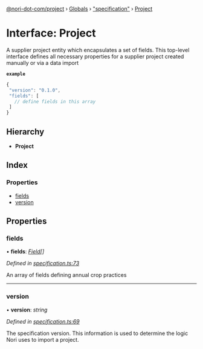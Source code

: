 [@nori-dot-com/project](../README.md) › [Globals](../globals.md) › ["specification"](../modules/_specification_.md) › [Project](_specification_.project.md)

# Interface: Project

A supplier project entity which encapsulates a set of fields. This top-level interface defines all necessary properties for a supplier project created manually or via a data import

**`example`** 
```js
{
 "version": "0.1.0",
 "fields": [
   // define fields in this array
 ]
}
```

## Hierarchy

* **Project**

## Index

### Properties

* [fields](_specification_.project.md#fields)
* [version](_specification_.project.md#version)

## Properties

###  fields

• **fields**: *[Field](_specification_.field.md)[]*

*Defined in [specification.ts:73](https://github.com/nori-dot-eco/nori-dot-com/blob/ee6dedb/packages/project/src/specification.ts#L73)*

An array of fields defining annual crop practices

___

###  version

• **version**: *string*

*Defined in [specification.ts:69](https://github.com/nori-dot-eco/nori-dot-com/blob/ee6dedb/packages/project/src/specification.ts#L69)*

The specification version. This information is used to determine the logic Nori uses to import a project.
